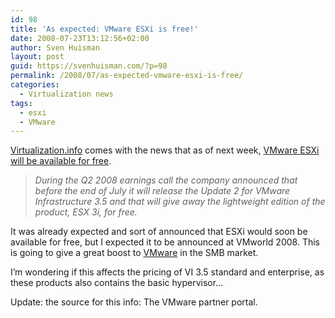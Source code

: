 ```yaml
---
id: 98
title: 'As expected: VMware ESXi is free!'
date: 2008-07-23T13:12:56+02:00
author: Sven Huisman
layout: post
guid: https://svenhuisman.com/?p=98
permalink: /2008/07/as-expected-vmware-esxi-is-free/
categories:
  - Virtualization news
tags:
  - esxi
  - VMware
---
```

<a title="virtualization.info" href="https://virtualization.info" target="_blank">Virtualization.info</a> comes with the news that as of next week, <a title="ESXi for free" href="https://www.virtualization.info/2008/07/vmware-to-release-esx-3i-for-free-next.html" target="_blank">VMware ESXi will be available for free</a>.

> _During the Q2 2008 earnings call the company announced that before the end of July it will release the Update 2 for VMware Infrastructure 3.5 and that will give away the lightweight edition of the product, ESX 3i, for free._

It was already expected and sort of announced that ESXi would soon be available for free, but I expected it to be announced at VMworld 2008. This is going to give a great boost to <a title="VMware.com" href="https://www.vmware.com" target="_blank">VMware</a> in the SMB market.

I&#8217;m wondering if this affects the pricing of VI 3.5 standard and enterprise, as these products also contains the basic hypervisor&#8230;

Update: the source for this info: The VMware partner portal.